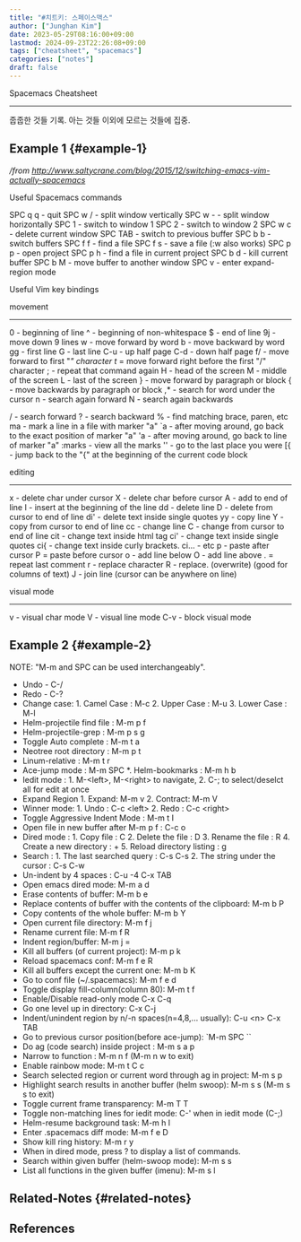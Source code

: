 ```yaml
---
title: "#치트키: 스페이스맥스"
author: ["Junghan Kim"]
date: 2023-05-29T08:16:00+09:00
lastmod: 2024-09-23T22:26:08+09:00
tags: ["cheatsheet", "spacemacs"]
categories: ["notes"]
draft: false
---
```


Spacemacs Cheatsheet

---

줍줍한 것들 기록. 아는 것들 이외에 모르는 것들에 집중.


## Example 1 {#example-1}

_/from <http://www.saltycrane.com/blog/2015/12/switching-emacs-vim-actually-spacemacs>_

Useful Spacemacs commands

SPC q q - quit SPC w / - split window vertically SPC w - - split window horizontally SPC 1 - switch to window 1 SPC 2 - switch to window 2 SPC w c - delete current window SPC TAB - switch to previous buffer SPC b b - switch buffers SPC f f - find a file SPC f s - save a file (:w also works) SPC p p - open project SPC p h - find a file in current project SPC b d - kill current buffer SPC b M - move buffer to another window SPC v - enter expand-region mode

Useful Vim key bindings

movement

---

0 - beginning of line ^ - beginning of non-whitespace $ - end of line 9j - move down 9 lines w - move forward by word b - move backward by word gg - first line G - last line C-u - up half page C-d - down half page f/ - move forward to first "_" character t_ = move forward right before the first "/" character ; - repeat that command again H - head of the screen M - middle of the screen L - last of the screen } - move forward by paragraph or block { - move backwards by paragraph or block ,\* - search for word under the cursor n - search again forward N - search again backwards

/ - search forward ? - search backward % - find matching brace, paren, etc ma - mark a line in a file with marker "a" \`a - after moving around, go back to the exact position of marker "a" 'a - after moving around, go back to line of marker "a" :marks - view all the marks '' - go to the last place you were [{ - jump back to the "{" at the beginning of the current code block

editing

---

x - delete char under cursor X - delete char before cursor A - add to end of line I - insert at the beginning of the line dd - delete line D - delete from cursor to end of line di' - delete text inside single quotes yy - copy line Y - copy from cursor to end of line cc - change line C - change from cursor to end of line cit - change text inside html tag ci' - change text inside single quotes ci{ - change text inside curly brackets. ci... - etc p - paste after cursor P = paste before cursor o - add line below O - add line above . = repeat last comment r - replace character R - replace. (overwrite) (good for columns of text) J - join line (cursor can be anywhere on line)

visual mode

---

v - visual char mode V - visual line mode C-v - block visual mode


## Example 2 {#example-2}

NOTE: "M-m and SPC can be used interchangeably".

-   Undo - C-/
-   Redo - C-?
-   Change case: 1. Camel Case : M-c 2. Upper Case : M-u 3. Lower Case : M-l
-   Helm-projectile find file : M-m p f
-   Helm-projectile-grep : M-m p s g
-   Toggle Auto complete : M-m t a
-   Neotree root directory : M-m p t
-   Linum-relative : M-m t r
-   Ace-jump mode : M-m SPC \*. Helm-bookmarks : M-m h b
-   Iedit mode : 1. M-&lt;left&gt;, M-&lt;right&gt; to navigate, 2. C-; to select/deselct all for edit at once
-   Expand Region 1. Expand: M-m v 2. Contract: M-m V
-   Winner mode: 1. Undo : C-c &lt;left&gt; 2. Redo : C-c &lt;right&gt;
-   Toggle Aggressive Indent Mode : M-m t I
-   Open file in new buffer after M-m p f : C-c o
-   Dired mode : 1. Copy file : C 2. Delete the file : D 3. Rename the file : R 4. Create a new directory : + 5. Reload directory listing : g
-   Search : 1. The last searched query : C-s C-s 2. The string under the cursor : C-s C-w
-   Un-indent by 4 spaces : C-u -4 C-x TAB
-   Open emacs dired mode: M-m a d
-   Erase contents of buffer: M-m b e
-   Replace contents of buffer with the contents of the clipboard: M-m b P
-   Copy contents of the whole buffer: M-m b Y
-   Open current file directory: M-m f j
-   Rename current file: M-m f R
-   Indent region/buffer: M-m j =
-   Kill all buffers (of current project): M-m p k
-   Reload spacemacs conf: M-m f e R
-   Kill all buffers except the current one: M-m b K
-   Go to conf file (~/.spacemacs): M-m f e d
-   Toggle display fill-column(column 80): M-m t f
-   Enable/Disable read-only mode C-x C-q
-   Go one level up in directory: C-x C-j
-   Indent/unindent region by n/-n spaces(n=4,8,... usually): C-u &lt;n&gt; C-x TAB
-   Go to previous cursor position(before ace-jump): \`M-m SPC \`\`
-   Do ag (code search) inside project : M-m s a p
-   Narrow to function : M-m n f (M-m n w to exit)
-   Enable rainbow mode: M-m t C c
-   Search selected region or current word through ag in project: M-m s p
-   Highlight search results in another buffer (helm swoop): M-m s s (M-m s s to exit)
-   Toggle current frame transparency: M-m T T
-   Toggle non-matching lines for iedit mode: C-' when in iedit mode (C-;)
-   Helm-resume background task: M-m h l
-   Enter .spacemacs diff mode: M-m f e D
-   Show kill ring history: M-m r y
-   When in dired mode, press ? to display a list of commands.
-   Search within given buffer (helm-swoop mode): M-m s s
-   List all functions in the given buffer (imenu): M-m s l


## Related-Notes {#related-notes}

## References

<style>.csl-entry{text-indent: -1.5em; margin-left: 1.5em;}</style><div class="csl-bib-body">
</div>
